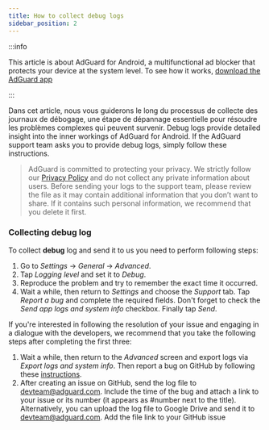 ```yaml
---
title: How to collect debug logs
sidebar_position: 2
---
```


:::info

This article is about AdGuard for Android, a multifunctional ad blocker that protects your device at the system level. To see how it works, [download the AdGuard app](https://agrd.io/download-kb-adblock)

:::

Dans cet article, nous vous guiderons le long du processus de collecte des journaux de débogage, une étape de dépannage essentielle pour résoudre les problèmes complexes qui peuvent survenir. Debug logs provide detailed insight into the inner workings of AdGuard for Android. If the AdGuard support team asks you to provide debug logs, simply follow these instructions.

> AdGuard is committed to protecting your privacy. We strictly follow our [Privacy Policy](https://adguard.com/en/privacy/android.html) and do not collect any private information about users. Before sending your logs to the support team, please review the file as it may contain additional information that you don’t want to share. If it contains such personal information, we recommend that you delete it first.

### Collecting debug log

To collect **debug** log and send it to us you need to perform following steps:

1. Go to *Settings* → *General* → *Advanced*.
1. Tap *Logging level* and set it to *Debug*.
1. Reproduce the problem and try to remember the exact time it occurred.
1. Wait a while, then return to *Settings* and choose the *Support* tab. Tap *Report a bug* and complete the required fields. Don't forget to check the *Send app logs and system info* checkbox. Finally tap *Send*.

If you're interested in following the resolution of your issue and engaging in a dialogue with the developers, we recommend that you take the following steps after completing the first three:

1. Wait a while, then return to the *Advanced* screen and export logs via *Export logs and system info*. Then report a bug on GitHub by following these [instructions](/guides/report-bugs.md).
1. After creating an issue on GitHub, send the log file to devteam@adguard.com. Include the time of the bug and attach a link to your issue or its number (it appears as #number next to the title). Alternatively, you can upload the log file to Google Drive and send it to devteam@adguard.com. Add the file link to your GitHub issue
